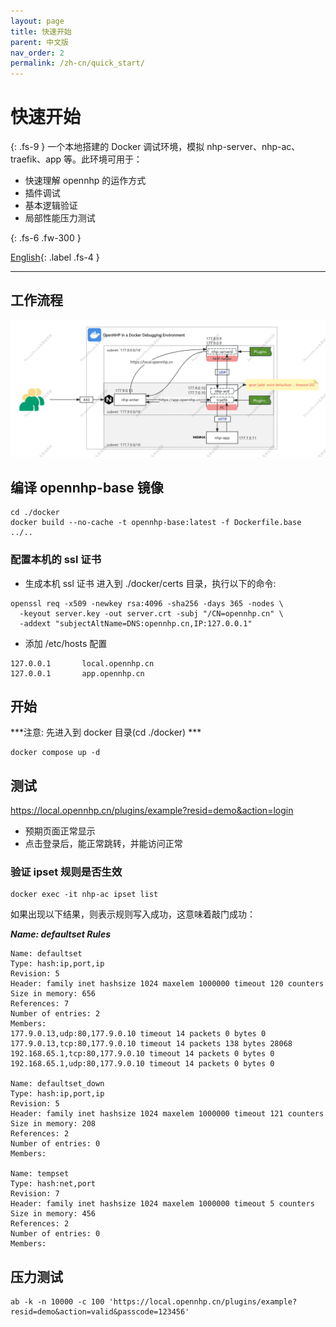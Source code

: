 ```yaml
---
layout: page
title: 快速开始
parent: 中文版
nav_order: 2
permalink: /zh-cn/quick_start/
---
```


# 快速开始
{: .fs-9 }
一个本地搭建的 Docker 调试环境，模拟 nhp-server、nhp-ac、traefik、app 等。此环境可用于：
- 快速理解 opennhp 的运作方式
- 插件调试
- 基本逻辑验证
- 局部性能压力测试

{: .fs-6 .fw-300 }

[English](/quick_start/){: .label .fs-4 }

---

## 工作流程

![](../images/infrastructure.png)

## 编译 opennhp-base 镜像

```shell
cd ./docker
docker build --no-cache -t opennhp-base:latest -f Dockerfile.base ../..
```

### 配置本机的 ssl 证书

- 生成本机 ssl 证书
进入到 ./docker/certs 目录，执行以下的命令:
```
openssl req -x509 -newkey rsa:4096 -sha256 -days 365 -nodes \
  -keyout server.key -out server.crt -subj "/CN=opennhp.cn" \
  -addext "subjectAltName=DNS:opennhp.cn,IP:127.0.0.1"
```

- 添加 /etc/hosts 配置

```
127.0.0.1       local.opennhp.cn
127.0.0.1       app.opennhp.cn
```


## 开始
***注意: 先进入到 docker 目录(cd ./docker) ***
```shell
docker compose up -d
```

## 测试
https://local.opennhp.cn/plugins/example?resid=demo&action=login

- 预期页面正常显示
- 点击登录后，能正常跳转，并能访问正常

### 验证 ipset 规则是否生效
```shell
docker exec -it nhp-ac ipset list
```
如果出现以下结果，则表示规则写入成功，这意味着敲门成功：

***Name: defaultset Rules***

```shell
Name: defaultset
Type: hash:ip,port,ip
Revision: 5
Header: family inet hashsize 1024 maxelem 1000000 timeout 120 counters
Size in memory: 656
References: 7
Number of entries: 2
Members:
177.9.0.13,udp:80,177.9.0.10 timeout 14 packets 0 bytes 0
177.9.0.13,tcp:80,177.9.0.10 timeout 14 packets 138 bytes 28068
192.168.65.1,tcp:80,177.9.0.10 timeout 14 packets 0 bytes 0
192.168.65.1,udp:80,177.9.0.10 timeout 14 packets 0 bytes 0

Name: defaultset_down
Type: hash:ip,port,ip
Revision: 5
Header: family inet hashsize 1024 maxelem 1000000 timeout 121 counters
Size in memory: 208
References: 2
Number of entries: 0
Members:

Name: tempset
Type: hash:net,port
Revision: 7
Header: family inet hashsize 1024 maxelem 1000000 timeout 5 counters
Size in memory: 456
References: 2
Number of entries: 0
Members:
```

## 压力测试

```shell
ab -k -n 10000 -c 100 'https://local.opennhp.cn/plugins/example?resid=demo&action=valid&passcode=123456'
```